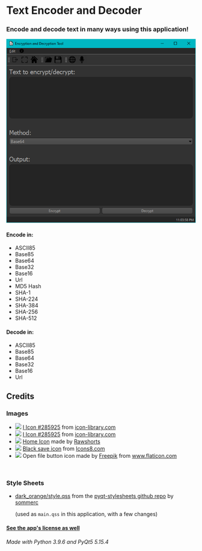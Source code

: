 # Text Encoder and Decoder

### Encode and decode text in many ways using this application!

![](application.png)

#### Encode in:
- ASCII85
- Base85
- Base64
- Base32
- Base16
- Url
- MD5 Hash
- SHA-1
- SHA-224
- SHA-384
- SHA-256
- SHA-512

#### Decode in:
- ASCII85
- Base85
- Base64
- Base32
- Base16
- Url

## Credits
### Images

- <img src="https://icon-library.com/images/i-icon/i-icon-29.jpg" width="50">
            <a href="https://icon-library.com/icon/i-icon-29.html">I Icon #285925</a> from <a href="https://icon-library.com/">icon-library.com</a>
    <li>
        <div>
            <img src="https://icon-library.com/images/i-icon/i-icon-29.jpg" width="50">
            <a href="https://icon-library.com/icon/i-icon-29.html">I Icon #285925</a> from <a href="https://icon-library.com/">icon-library.com</a>
        </div>
    </li>

    <li>
        <div>
            <img src="https://www.rawshorts.com/freeicons/wp-content/uploads/2017/01/black_repicthousebase_1484336385-1.png" width="50">
            <a href="https://www.rawshorts.com/freeicons/?download=home-icon-8">Home Icon</a> made by <a href="https://www.rawshorts.com/freeicons/?page_id=243&vendor=rawshorts">Rawshorts</a>
        </div>
    </li>

    <li>
        <div>
            <img src="https://www.iconsdb.com/icons/preview/black/save-xxl.png" width="50">
            <a href="https://www.iconsdb.com/black-icons/save-icon.html">Black save icon</a> from <a href="https://icons8.com/">Icons8.com</a>
        </div>
    </li>

    <li>
        <div>
            <img src="https://image.flaticon.com/icons/png/512/62/62319.png" width="50">
            Open file button icon made by <a href="https://www.freepik.com" title="Freepik">Freepik</a> from <a href="https://www.flaticon.com/" title="Flaticon">www.flaticon.com</a>
        </div>
    </li>

</ul>
<br>

<h3>Style Sheets</h3>

<ul>
    <li>
        <div>
            <a href="https://github.com/sommerc/pyqt-stylesheets/blob/master/pyqtcss/src/dark_orange/style.qss">dark_orange/style.qss</a> from the <a href="https://github.com/sommerc/pyqt-stylesheets">pyqt-stylesheets github repo</a> by <a href="https://github.com/sommerc">sommerc</a>
            <p>(used as <code>main.qss</code> in this application, with a few changes)</p>
            <!--the code thing doesn't show up and idk why >:(-->
        </div>
    </li>

</ul>

#### [See the app's license as well](https://github.com/nonimportant/text-encode-and-decoder/blob/main/LICENSE)

###### Made with Python 3.9.6 and PyQt5 5.15.4

